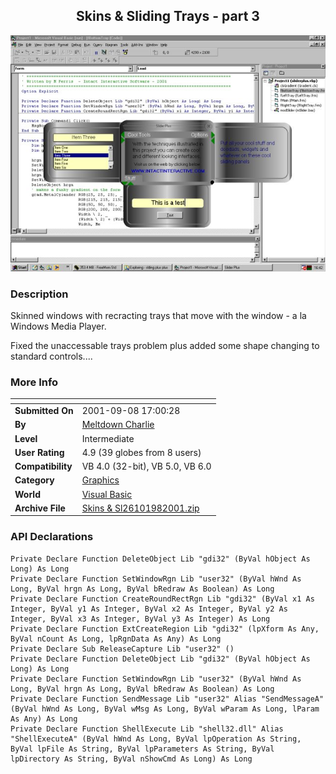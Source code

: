 ﻿<div align="center">

## Skins & Sliding Trays \- part 3

<img src="PIC200198055305390.jpg">
</div>

### Description

Skinned windows with recracting trays that move with the window - a la Windows Media Player.

Fixed the unaccessable trays problem plus added some shape changing to standard controls....
 
### More Info
 


<span>             |<span>
---                |---
**Submitted On**   |2001-09-08 17:00:28
**By**             |[Meltdown Charlie](https://github.com/Planet-Source-Code/PSCIndex/blob/master/ByAuthor/meltdown-charlie.md)
**Level**          |Intermediate
**User Rating**    |4.9 (39 globes from 8 users)
**Compatibility**  |VB 4\.0 \(32\-bit\), VB 5\.0, VB 6\.0
**Category**       |[Graphics](https://github.com/Planet-Source-Code/PSCIndex/blob/master/ByCategory/graphics__1-46.md)
**World**          |[Visual Basic](https://github.com/Planet-Source-Code/PSCIndex/blob/master/ByWorld/visual-basic.md)
**Archive File**   |[Skins & Sl26101982001\.zip](https://github.com/Planet-Source-Code/meltdown-charlie-skins-sliding-trays-part-3__1-27060/archive/master.zip)

### API Declarations

```
Private Declare Function DeleteObject Lib "gdi32" (ByVal hObject As Long) As Long
Private Declare Function SetWindowRgn Lib "user32" (ByVal hWnd As Long, ByVal hrgn As Long, ByVal bRedraw As Boolean) As Long
Private Declare Function CreateRoundRectRgn Lib "gdi32" (ByVal x1 As Integer, ByVal y1 As Integer, ByVal x2 As Integer, ByVal y2 As Integer, ByVal x3 As Integer, ByVal y3 As Integer) As Long
Private Declare Function ExtCreateRegion Lib "gdi32" (lpXform As Any, ByVal nCount As Long, lpRgnData As Any) As Long
Private Declare Sub ReleaseCapture Lib "user32" ()
Private Declare Function DeleteObject Lib "gdi32" (ByVal hObject As Long) As Long
Private Declare Function SetWindowRgn Lib "user32" (ByVal hWnd As Long, ByVal hrgn As Long, ByVal bRedraw As Boolean) As Long
Private Declare Function SendMessage Lib "user32" Alias "SendMessageA" (ByVal hWnd As Long, ByVal wMsg As Long, ByVal wParam As Long, lParam As Any) As Long
Private Declare Function ShellExecute Lib "shell32.dll" Alias "ShellExecuteA" (ByVal hWnd As Long, ByVal lpOperation As String, ByVal lpFile As String, ByVal lpParameters As String, ByVal lpDirectory As String, ByVal nShowCmd As Long) As Long
```





